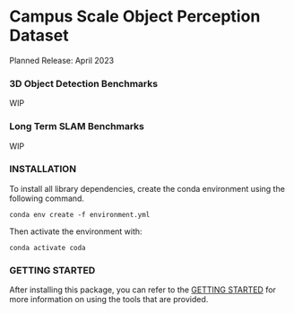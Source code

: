# Campus Scale Object Perception Dataset

Planned Release: April 2023


### 3D Object Detection Benchmarks

WIP

### Long Term SLAM Benchmarks

WIP

### INSTALLATION

To install all library dependencies, create the conda environment using the following command. 

```conda env create -f environment.yml```

Then activate the environment with:

```conda activate coda```

### GETTING STARTED

After installing this package, you can refer to the [GETTING STARTED](./docs/GETTING_STARTED.md) for more information on using the tools that are provided.

